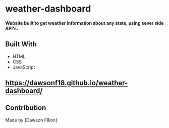 # weather-dashboard

#### Website built to get weather information about any state, using sever side API's.  


## Built With
*  HTML
* CSS
* JavaScript


## https://dawsonf18.github.io/weather-dashboard/


## Contribution
Made by [Dawson FIlion]
